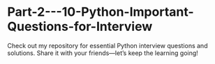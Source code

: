 # Part-2---10-Python-Important-Questions-for-Interview
Check out my repository for essential Python interview questions and solutions. Share it with your friends—let’s keep the learning going!
